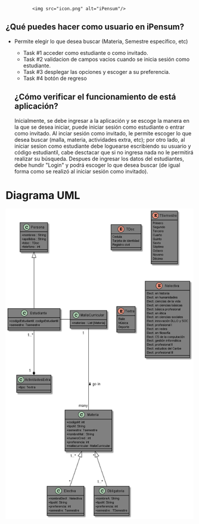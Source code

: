               <img src="icon.png" alt="iPensum"/>

## ¿Qué puedes hacer como usuario en iPensum?
- Permite elegir lo que desea buscar (Materia, Semestre específico, etc)
    - Task #1 
        acceder como estudiante o como invitado.
    - Task #2
       validacion de campos vacios cuando se inicia sesión como estudiante.
    - Task #3 
       desplegar las opciones y escoger a su preferencia.
    - Task #4 
       botón de regreso
       
    ## ¿Cómo verificar el funcionamiento de está aplicación?
     Inicialmente, se debe ingresar a la aplicación y se escoge la manera en la que se desea iniciar, puede iniciar sesión como estudiante o entrar como invitado. Al          inciar sesión como invitado, le permite escoger lo que desea buscar (malla, materia, actividades extra, etc); por otro lado, al iniciar sesion como estudiante            debe loguearse escribiendo su usuario y código estudiantil, cabe desctacar que si no ingresa nada no le permitirá realizar su búsqueda. Despues de ingresar los          datos del  estudiantes, debe hundir "Login" y podrá escoger lo que desea buscar (de igual forma como se realizó al iniciar sesión como invitado). 
     
# Diagrama UML
<img src="DiagramaPhoto.png" alt="Diagrama"/>
